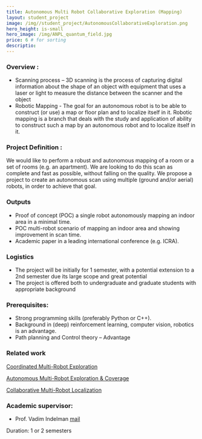 ```yaml
---
title: Autonomous Multi Robot Collaborative Exploration (Mapping)
layout: student_project
image: /img//student_project/AutonomousCollaborativeExploration.png
hero_height: is-small
hero_image: /img/ANPL_quantum_field.jpg 
price: 6 # for sorting 
descriptio: 
---
```


### Overview : 

* Scanning process – 3D scanning is the process of capturing digital information about the shape of an object with equipment that uses a laser or light to measure the distance between the scanner and the object 
* Robotic Mapping - The goal for an autonomous robot is to be able to construct (or use) a map
or floor plan and to localize itself in it. Robotic mapping is a branch that deals with the study and
application of ability to construct such a map by an autonomous robot and to localize itself in it.

### Project Definition : 

We would like to perform a robust and autonomous
mapping of a room or a set of rooms (e.g. an apartment).
We are looking to do this scan as complete and fast as
possible, without falling on the quality. We propose a
project to create an autonomous scan using multiple
(ground and/or aerial) robots, in order to achieve that goal.

### Outputs 

* Proof of concept (POC) a single robot autonomously mapping an indoor area in a minimal time.
* POC multi-robot scenario of mapping an indoor area and showing improvement in scan time.
* Academic paper in a leading international conference (e.g. ICRA).

### Logistics 

* The project will be initially for 1 semester, with a potential extension to a 2nd semester due its large
scope and great potential
* The project is offered both to undergraduate and graduate students with appropriate background

### Prerequisites:

* Strong programming skills (preferably Python or C++). 
* Background in (deep) reinforcement learning, computer vision, robotics is an advantage.
* Path planning and Control theory – Advantage

### Related work

[Coordinated Multi-Robot Exploration](http://www2.informatik.uni-freiburg.de/~stachnis/pdf/burgard05tro.pdf)

[Autonomous Multi-Robot Exploration & Coverage](http://www.cs.cmu.edu/~humanrobotteams/multimedia/presentations/Auto_Exploration_Coverage.pdf)

[Collaborative Multi-Robot Localization](https://www.ri.cmu.edu/pub_files/pub1/fox_dieter_1999_5/fox_dieter_1999_5.pdf)


### Academic supervisor:
- Prof. Vadim Indelman [mail](mailto:vadim.indelman@technion.ac.il)

Duration: 1 or 2 semesters
